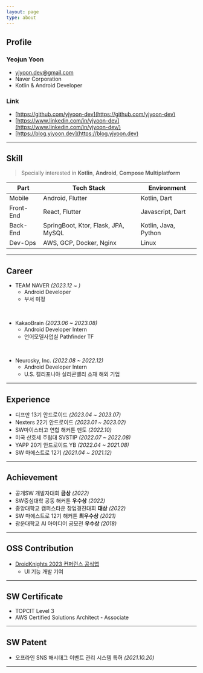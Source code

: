 ```yaml
---
layout: page
type: about
---
```


## Profile

### Yeojun Yoon
- yjyoon.dev@gmail.com
- Naver Corporation
- Kotlin & Android Developer

### Link
- [https://github.com/yjyoon-dev](https://github.com/yjyoon-dev)
- [https://www.linkedin.com/in/yjyoon-dev](https://www.linkedin.com/in/yjyoon-dev/)
- [https://blog.yjyoon.dev](https://blog.yjyoon.dev)

---

## Skill

> Specially interested in **Kotlin**, **Android**, **Compose Multiplatform**

Part | Tech Stack | Environment
---|---|---
Mobile | Android, Flutter | Kotlin, Dart
Front-End | React, Flutter | Javascript, Dart
Back-End | SpringBoot, Ktor, Flask, JPA, MySQL | Kotlin, Java, Python
Dev-Ops | AWS, GCP, Docker, Nginx | Linux

---

## Career

- TEAM NAVER *(2023.12 ~ )*
  - Android Developer
  - 부서 미정

<br>

- KakaoBrain *(2023.06 ~ 2023.08)*
  - Android Developer Intern
  - 언어모델사업실 Pathfinder TF

<br>

- Neurosky, Inc. *(2022.08 ~ 2022.12)*
  - Android Developer Intern
  - U.S. 캘리포니아 실리콘밸리 소재 해외 기업
  
---

## Experience

- 디프만 13기 안드로이드 *(2023.04 ~ 2023.07)*
- Nexters 22기 안드로이드 *(2023.01 ~ 2023.02)*
- SW마이스터고 연합 해커톤 멘토 *(2022.10)*
- 미국 산호세 주립대 SVSTIP *(2022.07 ~ 2022.08)*
- YAPP 20기 안드로이드 YB *(2022.04 ~ 2021.08)*
- SW 마에스트로 12기 *(2021.04 ~ 2021.12)*
  
---

## Achievement

- 공개SW 개발자대회 **금상** *(2022)*
- SW중심대학 공동 해커톤 **우수상** *(2022)*
- 중앙대학교 캠퍼스타운 창업경진대회 **대상** *(2022)*
- SW 마에스트로 12기 해커톤 **최우수상** *(2021)*
- 광운대학교 AI 아이디어 공모전 **우수상** *(2018)*

---

## OSS Contribution

- [DroidKnights 2023 컨퍼런스 공식앱](https://github.com/droidknights/DroidKnights2023_App)
  - UI 기능 개발 기여

---


## SW Certificate

- TOPCIT Level 3
- AWS Certified Solutions Architect - Associate

---

## SW Patent

- 오프라인 SNS 해시태그 이벤트 관리 시스템 특허 *(2021.10.20)*

---
